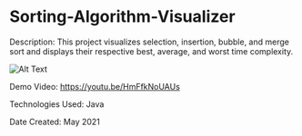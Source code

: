 # Sorting-Algorithm-Visualizer

Description: This project visualizes selection, insertion, bubble, and merge sort and displays their respective best, average, and worst time complexity.  

![Alt Text](https://media.giphy.com/media/vFKqnCdLPNOKc/giphy.gif)

Demo Video: https://youtu.be/HmFfkNoUAUs

Technologies Used: Java

Date Created: May 2021
